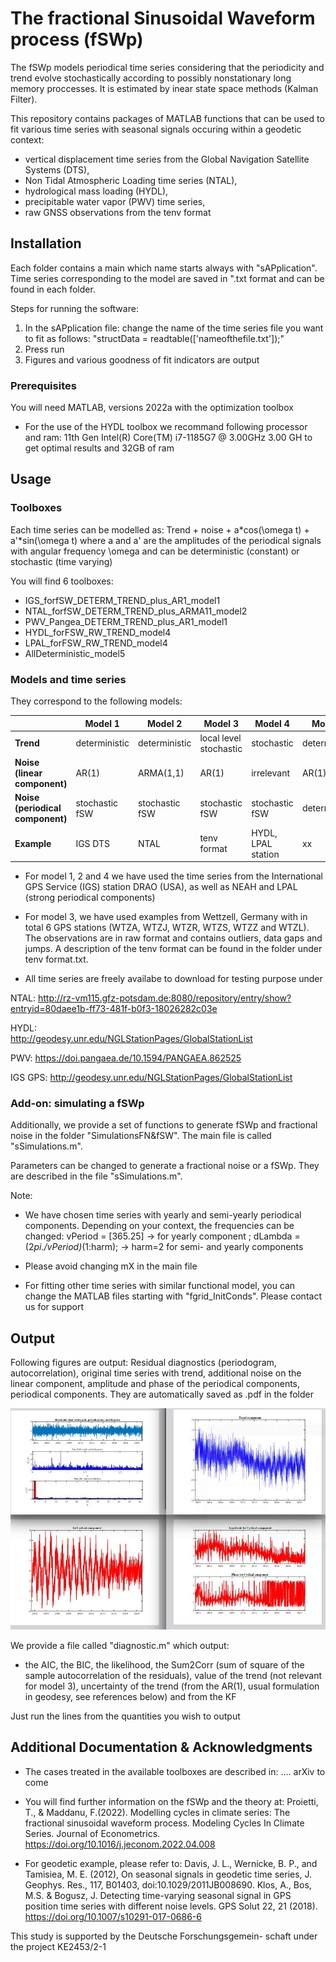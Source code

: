 # The fractional Sinusoidal Waveform process (fSWp)

The fSWp models periodical time series considering that the periodicity and trend evolve stochastically according to possibly nonstationary long memory proccesses. It is estimated by inear state space methods (Kalman Filter).

This repository contains packages of MATLAB functions that can be used to fit various time series with seasonal signals occuring within a geodetic context: 
* vertical displacement time series from the Global Navigation Satellite Systems (DTS), 
* Non Tidal Atmospheric Loading time series (NTAL), 
* hydrological mass loading (HYDL), 
* precipitable water vapor (PWV) time series, 
* raw GNSS observations from the tenv format

## Installation

Each folder contains a main which name starts always with "sAPplication". 
Time series corresponding to the model are saved in ".txt format and can be found in each folder.

Steps for running the software:
1. In the sAPplication file: change the name of the time series file you want to fit as follows: 
"structData = readtable(['nameofthefile.txt']);"
2. Press run
3. Figures and various goodness of fit indicators are output

### Prerequisites

You will need MATLAB, versions 2022a with the optimization toolbox

* For the use of the HYDL toolbox we recommand following processor and ram: 11th Gen Intel(R) Core(TM) i7-1185G7 @ 3.00GHz   3.00 GH to get optimal results
and 32GB of ram


## Usage

### Toolboxes

Each time series can be modelled as: Trend + noise + a*cos(\omega t) + a'*sin(\omega t) 
where a and a' are the amplitudes of the periodical signals with angular frequency \omega and can be deterministic (constant) or stochastic (time varying)

You will find 6 toolboxes:
* IGS_forfSW_DETERM_TREND_plus_AR1_model1
* NTAL_forfSW_DETERM_TREND_plus_ARMA11_model2
* PWV_Pangea_DETERM_TREND_plus_AR1_model1
* HYDL_forFSW_RW_TREND_model4
* LPAL_forFSW_RW_TREND_model4
* AllDeterministic_model5

### Models and time series

They correspond to the following models:


|   | **Model 1** | **Model 2** | **Model 3** |**Model 4** |**Model 5** |
| ------------- | ------------- | ------------- | ------------- |------------- | ------------- |
|**Trend** |  deterministic |deterministic|local level stochastic|stochastic|deterministic
|**Noise (linear component)**   |  AR(1) |ARMA(1,1) |AR(1) |irrelevant |AR(1) |
|**Noise (periodical component)**  | stochastic fSW  |stochastic fSW  |stochastic fSW  |stochastic fSW  |deterministic  |
|**Example**   |  IGS DTS | NTAL | tenv format | HYDL, LPAL station | xx |


* For model 1, 2 and 4 we have used the time series from the International GPS Service (IGS) station DRAO (USA), as well as NEAH and LPAL (strong periodical components)

* For model 3, we have used examples from Wettzell, Germany with in total 6 GPS stations (WTZA, WTZJ, WTZR, WTZS, WTZZ and WTZL). The observations are in raw format and contains outliers, data gaps and jumps. A description of the tenv format can be found in the folder under tenv format.txt. 

* All time series are freely availabe to download for testing purpose under

NTAL: 
		<http://rz-vm115.gfz-potsdam.de:8080/repository/entry/show?entryid=80daee1b-ff73-481f-b0f3-18026282c03e>
			
HYDL:  
		<http://geodesy.unr.edu/NGLStationPages/GlobalStationList>
		
PWV: 
		<https://doi.pangaea.de/10.1594/PANGAEA.862525>
		
IGS GPS: 
		<http://geodesy.unr.edu/NGLStationPages/GlobalStationList>


### Add-on: simulating a fSWp

Additionally, we provide a set of functions to generate fSWp and fractional noise in the folder "SimulationsFN&fSW". The main file is called "sSimulations.m". 

Parameters can be changed to generate a fractional noise or a fSWp. They are described in the file "sSimulations.m".


Note:
*  We have chosen time series with yearly and semi-yearly periodical components. Depending on your context, the frequencies can be changed:
vPeriod  = [365.25] -> for yearly component ;
dLambda  = (2*pi./vPeriod)*(1:harm); -> harm=2 for semi- and yearly components

* Please avoid changing mX in the main file
* For fitting other time series with similar functional model, you can change the MATLAB files starting with "fgrid_InitConds". Please contact us for support 

## Output

Following figures are output:
Residual diagnostics (periodogram, autocorrelation), original time series with trend, additional noise on the linear component, amplitude and phase of the periodical components, periodical components.
They are automatically saved as .pdf in the folder

![My Image](figure_output.jpg)


We provide a file called "diagnostic.m" which output:

* the AIC, the BIC, the likelihood, the Sum2Corr (sum of square of the sample autocorrelation of the residuals), value of the trend (not relevant for model 3), uncertainty of the trend (from the AR(1), usual formulation in geodesy, see references below) and from the KF

Just run the lines from the quantities you wish to output

## Additional Documentation & Acknowledgments

* The cases treated in the available toolboxes are described in:
.... arXiv to come

* You will find further information on the fSWp and the theory at:
Proietti, T., & Maddanu, F.(2022). Modelling cycles in climate series: The fractional sinusoidal waveform process. Modeling Cycles In Climate Series. Journal of Econometrics. https://doi.org/10.1016/j.jeconom.2022.04.008

* For geodetic example, please refer to: 
Davis, J. L., Wernicke, B. P., and Tamisiea, M. E. (2012), On seasonal signals in geodetic time series, J. Geophys. Res., 117, B01403, doi:10.1029/2011JB008690.
Klos, A., Bos, M.S. & Bogusz, J. Detecting time-varying seasonal signal in GPS position time series with different noise levels. GPS Solut 22, 21 (2018). https://doi.org/10.1007/s10291-017-0686-6


This study is supported by the Deutsche Forschungsgemein-
schaft under the project KE2453/2-1
